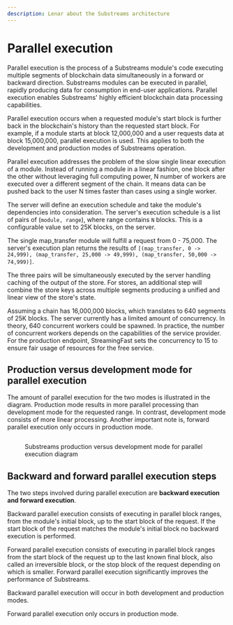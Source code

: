 ```yaml
---
description: Lenar about the Substreams architecture
---
```


# Parallel execution

Parallel execution is the process of a Substreams module's code executing multiple segments of blockchain data simultaneously in a forward or backward direction. Substreams modules can be executed in parallel, rapidly producing data for consumption in end-user applications. Parallel execution enables Substreams' highly efficient blockchain data processing capabilities.

Parallel execution occurs when a requested module's start block is further back in the blockchain's history than the requested start block. For example, if a module starts at block 12,000,000 and a user requests data at block 15,000,000, parallel execution is used. This applies to both the development and production modes of Substreams operation.

Parallel execution addresses the problem of the slow single linear execution of a module. Instead of running a module in a linear fashion, one block after the other without leveraging full computing power, N number of workers are executed over a different segment of the chain. It means data can be pushed back to the user N times faster than cases using a single worker.

The server will define an execution schedule and take the module's dependencies into consideration. The server's execution schedule is a list of pairs of (`module, range`), where range contains `N` blocks. This is a configurable value set to 25K blocks, on the server.

The single map_transfer module will fulfill a request from 0 - 75,000. The server's execution plan returns the results of `[(map_transfer, 0 -> 24,999), (map_transfer, 25,000 -> 49,999), (map_transfer, 50,000 -> 74,999)]`.

The three pairs will be simultaneously executed by the server handling caching of the output of the store. For stores, an additional step will combine the store keys across multiple segments producing a unified and linear view of the store's state.

Assuming a chain has 16,000,000 blocks, which translates to 640 segments of 25K blocks. The server currently has a limited amount of concurrency. In theory, 640 concurrent workers could be spawned. In practice, the number of concurrent workers depends on the capabilities of the service provider. For the production endpoint, StreamingFast sets the concurrency to 15 to ensure fair usage of resources for the free service.

## Production versus development mode for parallel execution

The amount of parallel execution for the two modes is illustrated in the diagram. Production mode results in more parallel processing than development mode for the requested range. In contrast, development mode consists of more linear processing. Another important note is, forward parallel execution only occurs in production mode.

<figure><img src="https://github.com/streamingfast/substreams/raw/develop/docs/assets/substreams_processing.png" alt=""><figcaption><p>Substreams production versus development mode for parallel execution diagram</p></figcaption></figure>

## Backward and forward parallel execution steps

The two steps involved during parallel execution are **backward execution and forward execution**.

Backward parallel execution consists of executing in parallel block ranges, from the module's initial block, up to the start block of the request. If the start block of the request matches the module's initial block no backward execution is performed.

Forward parallel execution consists of executing in parallel block ranges from the start block of the request up to the last known final block, also called an irreversible block, or the stop block of the request depending on which is smaller. Forward parallel execution significantly improves the performance of Substreams.

Backward parallel execution will occur in both development and production modes.

Forward parallel execution only occurs in production mode.
